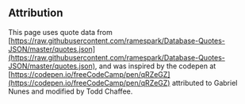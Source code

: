 ## Attribution
This page uses quote data from [https://raw.githubusercontent.com/ramespark/Database-Quotes-JSON/master/quotes.json](https://raw.githubusercontent.com/ramespark/Database-Quotes-JSON/master/quotes.json), and was inspired by the codepen at [https://codepen.io/freeCodeCamp/pen/qRZeGZ](https://codepen.io/freeCodeCamp/pen/qRZeGZ) attributed to Gabriel Nunes and modified by Todd Chaffee.
